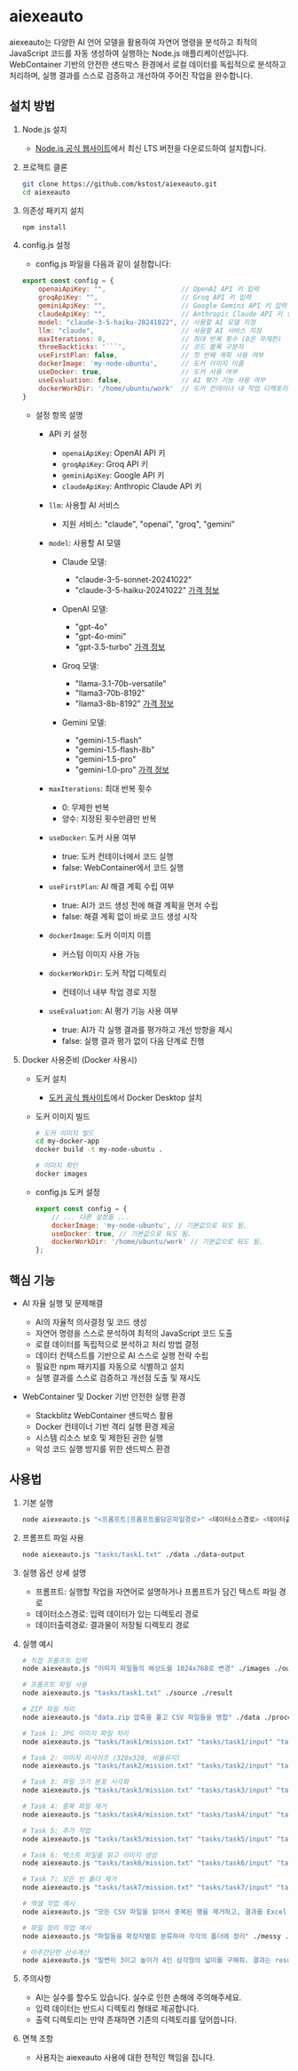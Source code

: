 # aiexeauto

aiexeauto는 다양한 AI 언어 모델을 활용하여 자연어 명령을 분석하고 최적의 JavaScript 코드를 자동 생성하여 실행하는 Node.js 애플리케이션입니다. WebContainer 기반의 안전한 샌드박스 환경에서 로컬 데이터를 독립적으로 분석하고 처리하며, 실행 결과를 스스로 검증하고 개선하여 주어진 작업을 완수합니다.

## 설치 방법

1. Node.js 설치
   - [Node.js 공식 웹사이트](https://nodejs.org/)에서 최신 LTS 버전을 다운로드하여 설치합니다.

2. 프로젝트 클론
   ```bash
   git clone https://github.com/kstost/aiexeauto.git
   cd aiexeauto
   ```

3. 의존성 패키지 설치
   ```bash
   npm install
   ```

4. config.js 설정
   - config.js 파일을 다음과 같이 설정합니다:
   ```javascript
   export const config = {
       openaiApiKey: "",                   // OpenAI API 키 입력
       groqApiKey: "",                     // Groq API 키 입력  
       geminiApiKey: "",                   // Google Gemini API 키 입력
       claudeApiKey: "",                   // Anthropic Claude API 키 입력
       model: "claude-3-5-haiku-20241022", // 사용할 AI 모델 지정
       llm: "claude",                      // 사용할 AI 서비스 지정
       maxIterations: 0,                   // 최대 반복 횟수 (0은 무제한)
       threeBackticks: '```',              // 코드 블록 구분자
       useFirstPlan: false,                // 첫 번째 계획 사용 여부
       dockerImage: 'my-node-ubuntu',      // 도커 이미지 이름
       useDocker: true,                    // 도커 사용 여부
       useEvaluation: false,               // AI 평가 기능 사용 여부
       dockerWorkDir: '/home/ubuntu/work'  // 도커 컨테이너 내 작업 디렉토리
   }
   ```

   - 설정 항목 설명
     - API 키 설정
       - `openaiApiKey`: OpenAI API 키
       - `groqApiKey`: Groq API 키
       - `geminiApiKey`: Google API 키
       - `claudeApiKey`: Anthropic Claude API 키

     - `llm`: 사용할 AI 서비스
       - 지원 서비스: "claude", "openai", "groq", "gemini"

     - `model`: 사용할 AI 모델
       - Claude 모델: 
           - "claude-3-5-sonnet-20241022"
           - "claude-3-5-haiku-20241022"
           [가격 정보](https://www.anthropic.com/pricing#anthropic-api)
       - OpenAI 모델:
           - "gpt-4o"
           - "gpt-4o-mini"
           - "gpt-3.5-turbo"
           [가격 정보](https://openai.com/api/pricing/)
           
       - Groq 모델:
           - "llama-3.1-70b-versatile"
           - "llama3-70b-8192"
           - "llama3-8b-8192"
           [가격 정보](https://groq.com/pricing)
       - Gemini 모델:
           - "gemini-1.5-flash"
           - "gemini-1.5-flash-8b"
           - "gemini-1.5-pro"
           - "gemini-1.0-pro"
           [가격 정보](https://ai.google.dev/pricing)

     - `maxIterations`: 최대 반복 횟수
       - 0: 무제한 반복
       - 양수: 지정된 횟수만큼만 반복

     - `useDocker`: 도커 사용 여부
       - true: 도커 컨테이너에서 코드 실행
       - false: WebContainer에서 코드 실행

     - `useFirstPlan`: AI 해결 계획 수립 여부
       - true: AI가 코드 생성 전에 해결 계획을 먼저 수립
       - false: 해결 계획 없이 바로 코드 생성 시작

     - `dockerImage`: 도커 이미지 이름
       - 커스텀 이미지 사용 가능

     - `dockerWorkDir`: 도커 작업 디렉토리
       - 컨테이너 내부 작업 경로 지정

     - `useEvaluation`: AI 평가 기능 사용 여부
       - true: AI가 각 실행 결과를 평가하고 개선 방향을 제시
       - false: 실행 결과 평가 없이 다음 단계로 진행


5. Docker 사용준비 (Docker 사용시)
   - 도커 설치
     - [도커 공식 웹사이트](https://www.docker.com/)에서 Docker Desktop 설치

   - 도커 이미지 빌드
     ```bash
     # 도커 이미지 빌드
     cd my-docker-app
     docker build -t my-node-ubuntu .

     # 이미지 확인
     docker images
     ```

   - config.js 도커 설정
     ```javascript
     export const config = {
         // ... 다른 설정들 ...
         dockerImage: 'my-node-ubuntu', // 기본값으로 둬도 됨.
         useDocker: true, // 기본값으로 둬도 됨.
         dockerWorkDir: '/home/ubuntu/work' // 기본값으로 둬도 됨.
     };
     ```



## 핵심 기능

- AI 자율 실행 및 문제해결
  - AI의 자율적 의사결정 및 코드 생성
  - 자연어 명령을 스스로 분석하여 최적의 JavaScript 코드 도출
  - 로컬 데이터를 독립적으로 분석하고 처리 방법 결정
  - 데이터 컨텍스트를 기반으로 AI 스스로 실행 전략 수립
  - 필요한 npm 패키지를 자동으로 식별하고 설치
  - 실행 결과를 스스로 검증하고 개선점 도출 및 재시도

- WebContainer 및 Docker 기반 안전한 실행 환경
  - Stackblitz WebContainer 샌드박스 활용
  - Docker 컨테이너 기반 격리 실행 환경 제공
  - 시스템 리소스 보호 및 제한된 권한 실행
  - 악성 코드 실행 방지를 위한 샌드박스 환경

## 사용법

1. 기본 실행
   ```bash
   node aiexeauto.js "<프롬프트|프롬프트를담은파일경로>" <데이터소스경로> <데이터출력경로>
   ```

2. 프롬프트 파일 사용
   ```bash
   node aiexeauto.js "tasks/task1.txt" ./data ./data-output
   ```

3. 실행 옵션 상세 설명
   - 프롬프트: 실행할 작업을 자연어로 설명하거나 프롬프트가 담긴 텍스트 파일 경로
   - 데이터소스경로: 입력 데이터가 있는 디렉토리 경로
   - 데이터출력경로: 결과물이 저장될 디렉토리 경로

4. 실행 예시
   ```bash
   # 직접 프롬프트 입력
   node aiexeauto.js "이미지 파일들의 해상도를 1024x768로 변경" ./images ./output

   # 프롬프트 파일 사용
   node aiexeauto.js "tasks/task1.txt" ./source ./result

   # ZIP 파일 처리
   node aiexeauto.js "data.zip 압축을 풀고 CSV 파일들을 병합" ./data ./processed

   # Task 1: JPG 이미지 파일 처리
   node aiexeauto.js "tasks/task1/mission.txt" "tasks/task1/input" "tasks/task1/output"

   # Task 2: 이미지 리사이즈 (320x320, 비율유지)
   node aiexeauto.js "tasks/task2/mission.txt" "tasks/task2/input" "tasks/task2/output"

   # Task 3: 파일 크기 분포 시각화
   node aiexeauto.js "tasks/task3/mission.txt" "tasks/task3/input" "tasks/task3/output"

   # Task 4: 중복 파일 제거
   node aiexeauto.js "tasks/task4/mission.txt" "tasks/task4/input" "tasks/task4/output"

   # Task 5: 추가 작업
   node aiexeauto.js "tasks/task5/mission.txt" "tasks/task5/input" "tasks/task5/output"

   # Task 6: 텍스트 파일을 읽고 이미지 생성
   node aiexeauto.js "tasks/task6/mission.txt" "tasks/task6/input" "tasks/task6/output"

   # Task 7: 모든 빈 폴더 제거
   node aiexeauto.js "tasks/task7/mission.txt" "tasks/task7/input" "tasks/task7/output"

   # 엑셀 작업 예시
   node aiexeauto.js "모든 CSV 파일을 읽어서 중복된 행을 제거하고, 결과를 Excel 파일로 저장" ./data ./result

   # 파일 정리 작업 예시
   node aiexeauto.js "파일들을 확장자별로 분류하여 각각의 폴더에 정리" ./messy ./organized

   # 아주간단한 산수계산
   node aiexeauto.js "밑변이 3이고 높이가 4인 삼각형의 넓이를 구해줘. 결과는 result.txt에 저장해줘. 그리고 그런 삼각형을 그려줘." ./data ./data-output
   ```


5. 주의사항
   - AI는 실수를 할수도 있습니다. 실수로 인한 손해에 주의해주세요.
   - 입력 데이터는 반드시 디렉토리 형태로 제공합니다.
   - 출력 디렉토리는 만약 존재하면 기존의 디렉토리를 덮어씁니다.

6. 면책 조항
   - 사용자는 aiexeauto 사용에 대한 전적인 책임을 집니다.

